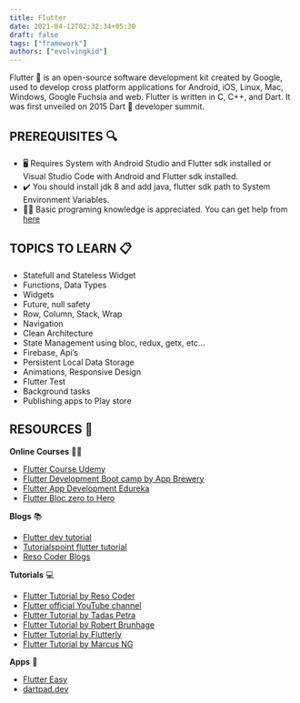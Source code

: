 ```yaml
---
title: Flutter
date: 2021-04-12T02:32:34+05:30
draft: false
tags: ["framework"]
authors: ["evolvingkid"]
---
```



Flutter 🌟 is an open-source software development kit created by Google, used to develop cross platform applications for Android, iOS, Linux, Mac, Windows, Google Fuchsia and web. Flutter is written in C, C++, and Dart. It was first unveiled on 2015 Dart 🎯 developer summit.


## PREREQUISITES 🔍

- 🖥️ Requires System with Android Studio and Flutter sdk installed or Visual Studio Code with Android and Flutter sdk installed.
- ✔️ You should install jdk 8 and add java, flutter sdk path to System Environment Variables.
- 👩‍💻 Basic programing knowledge is appreciated. You can get help from [here](https://flutter.dev/docs)

## TOPICS TO LEARN 📋

- Statefull and Stateless Widget
- Functions, Data Types
- Widgets
- Future, null safety
- Row, Column, Stack, Wrap
- Navigation
- Clean Architecture
- State Management using bloc, redux, getx, etc...
- Firebase, Api’s
- Persistent Local Data Storage
- Animations, Responsive Design
- Flutter Test
- Background tasks
- Publishing apps to Play store

## RESOURCES 💼

**Online Courses** 👩‍💻

- [Flutter Course Udemy](https://www.udemy.com/course/flutter-bootcamp-with-dart/)
- [Flutter Development Boot camp by App Brewery](https://www.appbrewery.co/p/flutter-development-bootcamp-with-dart)
- [Flutter App Development Edureka](https://www.youtube.com/watch?v=9XMt2hChbRo)
- [Flutter Bloc zero to Hero](https://www.udemy.com/course/bloc-from-zero-to-hero/)

**Blogs** 📚

- [Flutter dev tutorial](https://flutter.dev/docs/reference/tutorials)
- [Tutorialspoint flutter tutorial](https://www.tutorialspoint.com/flutter/index.htm)
- [Reso Coder Blogs](https://resocoder.com/)

**Tutorials** 💻

- [Flutter Tutorial by Reso Coder](https://www.youtube.com/channel/UCSIvrn68cUk8CS8MbtBmBkA)
- [Flutter official YouTube channel](https://www.youtube.com/channel/UCwXdFgeE9KYzlDdR7TG9cMw)
- [Flutter Tutorial by Tadas Petra](https://www.youtube.com/channel/UCNaJHBXsvbfkItVMNmzmTPQ)
- [Flutter Tutorial by Robert Brunhage](https://www.youtube.com/channel/UCSLIg5O0JiYO1i2nD4RclaQ)
- [Flutter Tutorial by Flutterly](https://www.youtube.com/channel/UC5PYcSe3to4mtm3SPCUmjvw)
- [Flutter Tutorial by Marcus NG](https://www.youtube.com/channel/UC6Dy0rQ6zDnQuHQ1EeErGUA)

**Apps** 📱

- [Flutter Easy](https://play.google.com/store/apps/details?id=com.flutter.google&hl=en_IN&gl=US)
- [dartpad.dev](https://dartpad.dev/?null_safety=true)
